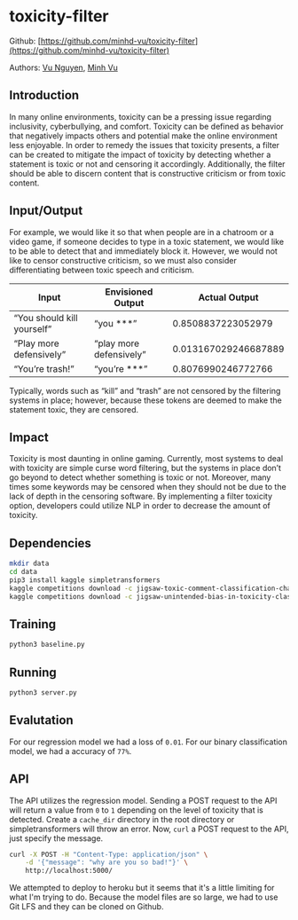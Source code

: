 # toxicity-filter

Github: [https://github.com/minhd-vu/toxicity-filter](https://github.com/minhd-vu/toxicity-filter)

Authors: [Vu Nguyen](https://github.com/vnguyen3950), [Minh Vu](https://github.com/minhd-vu)


## Introduction

In many online environments, toxicity can be a pressing issue regarding inclusivity, cyberbullying, and comfort. Toxicity can be defined as behavior that negatively impacts others and potential make the online environment less enjoyable. In order to remedy the issues that toxicity presents, a filter can be created to mitigate the impact of toxicity by detecting whether a statement is toxic or not and censoring it accordingly. Additionally, the filter should be able to discern content that is constructive criticism or from toxic content.

## Input/Output

For example, we would like it so that when people are in a chatroom or a video game, if someone decides to type in a toxic statement, we would like to be able to detect that and immediately block it. However, we would not like to censor constructive criticism, so we must also consider differentiating between toxic speech and criticism.

| Input                      | Envisioned Output       | Actual Output        |
| -------------------------- | ----------------------- | -------------------- |
| “You should kill yourself” | “you ***”               | 0.8508837223052979   |
| “Play more defensively”    | “play more defensively” | 0.013167029246687889 |
| “You’re trash!”            | “you’re ***”            | 0.8076990246772766   |

Typically, words such as “kill” and “trash” are not censored by the filtering systems in place; however, because these tokens are deemed to make the statement toxic, they are censored.

## Impact

Toxicity is most daunting in online gaming. Currently, most systems to deal with toxicity are simple curse word filtering, but the systems in place don’t go beyond to detect whether something is toxic or not. Moreover, many times some keywords may be censored when they should not be due to the lack of depth in the censoring software. By implementing a filter toxicity option, developers could utilize NLP in order to decrease the amount of toxicity.

## Dependencies
```sh
mkdir data
cd data
pip3 install kaggle simpletransformers
kaggle competitions download -c jigsaw-toxic-comment-classification-challenge
kaggle competitions download -c jigsaw-unintended-bias-in-toxicity-classification
```

## Training
```sh
python3 baseline.py
```

## Running
```sh
python3 server.py
```

## Evalutation
For our regression model we had a loss of `0.01`. For our binary classification model, we had a accuracy of `77%`.

## API

The API utilizes the regression model.
Sending a POST request to the API will return a value from `0` to `1` depending on the level of toxicity that is detected.
Create a `cache_dir` directory in the root directory or simpletransformers will throw an error.
Now, `curl` a POST request to the API, just specify the message.

```sh
curl -X POST -H "Content-Type: application/json" \
    -d '{"message": "why are you so bad!"}' \
    http://localhost:5000/
```

We attempted to deploy to heroku but it seems that it's a little limiting for what I'm trying to do. Because the model files are so large, we had to use Git LFS and they can be cloned on Github.